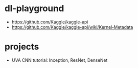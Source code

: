 # dl-playground

- https://github.com/Kaggle/kaggle-api
- https://github.com/Kaggle/kaggle-api/wiki/Kernel-Metadata


# projects
- UVA CNN tutorial: Inception, ResNet, DenseNet
